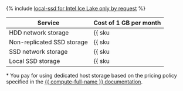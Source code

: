 {% include [local-ssd for Intel Ice Lake only by request](../../_includes/ice-lake-local-ssd-note.md) %}

| Service | Cost of 1 GB per month |
| ----------------------------------- | ------------------------------------------------------------------------ |
| HDD network storage        | {{ sku|KZT|mdb.cluster.network-hdd.kafka|month|string }} |
| Non-replicated SSD storage | {{ sku|KZT|mdb.cluster.network-ssd-nonreplicated.kafka|month|string }} |
| SSD network storage        | {{ sku|KZT|mdb.cluster.network-nvme.kafka|month|string }} |
| Local SSD storage          | {{ sku|KZT|mdb.cluster.local-nvme.kafka|month|string }} * |

\* You pay for using dedicated host storage based on the pricing policy specified in the [{{ compute-full-name }} documentation](../../compute/pricing.md#prices).

